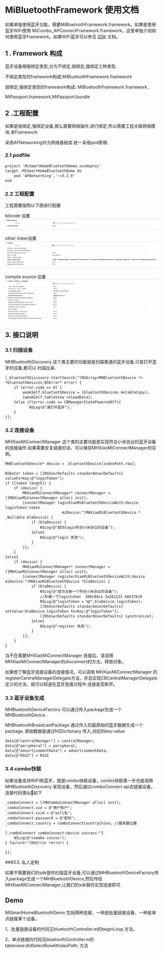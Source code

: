 # MiBluetoothFramework 使用文档
如果单独使用蓝牙功能，需要MiBluetoothFramework.framework。如果是使用蓝牙WiFi使用 MiCombo_APConnectFramework.framework。这里单独介绍如何使用蓝牙Framework。如果WiFi蓝牙可以参见 [SDK](./SDK.md) 文档。

## 1 . Framework 构成

蓝牙设备根据绑定类型,分为不绑定,弱绑定,强绑定三种类型.

不绑定类型的framework构成:MiBluetoothFramework.framework

弱绑定,强绑定类型的framework构成: MiBluetoothFramework.framework ,

MiPassport.framework,MiPassport.bundle

## 2 .工程配置
如果是弱绑定,强绑定设备,那么需要网络操作,进行绑定,所以需要工程关联网络模块.本Framework

采用AFNetworking作为网络基础库.统一采用pod管理.

### 2.1  podfile

```
project 'MiSmartHomeBluetoothDemo.xcodeproj'
target :MiSmartHomeBluetoothDemo do
	pod 'AFNetworking','~>3.1.0'
end
```

### 2.2 工程配置
工程需要按照以下图进行配置

bitcode 设置
![bitcode](./images/bitcode.png)

other linker设置
![other linker Flags](./images/link.png)

compile source 设置
![compile source as](./images/source.png)

## 3. 接口说明

### 3.1 扫描设备

  MHBluetoothDiscovery 这个类主要的功能就是扫描普通的蓝牙设备.只是打开蓝牙的设备,都可以
  扫描出来.

```objc
[_bluetoothDiscovery startSearch:^(NSArray<MHBluetoothDevice *> *bluetoothDevices,NSError* error) {
    if (error.code == 0) {
        weakSelf.bluetoothDevice = [bluetoothDevices mutableCopy];
        [weakSelf.tableView reloadData];
    }else if(error.code == CBManagerStatePoweredOff){
    	   NSLog(@"请打开蓝牙");
  	}
}];
```


### 3.2 连接设备

MHXiaoMiConnectManager 这个类的主要功能是实现符合小米协议的蓝牙设备的连接操作.如果需要反复链接的话，可以保存MHXiaoMiConnectManager的实例。

```objc
MHBluetoothDevice* device = _bluetoothDevice[indexPath.row];

NSData* token = [[NSUserDefaults standardUserDefaults] valueForKey:@"loginToken"];
if ([token length]) {
	if (device) {
    	MHXiaoMiConnectManager* connectManager = [[MHXiaoMiConnectManager alloc] init];
    	[connectManager loginXiaoMiBluetoothDeviceWith:device loginToken:token
                          miDevice:^(MHXiaoMiBluetoothDevice * _Nullable bleDevice) {
      		if (bleDevice) {
        		NSLog(@"成功login符合小米协议的设备");
      		}else{
        		NSLog(@"login 失败");
      		}
    	}];
	}
}else{
  	if (device) {
    	MHXiaoMiConnectManager* connectManager = [[MHXiaoMiConnectManager alloc] init];
    	[connectManager registerXiaoMiBluetoothDeviceWith:device miDevice:^(MHXiaoMiBluetoothDevice *bleDevice) {
      		if (bleDevice) {
        		NSLog(@"成功注册一个符合小米协议的设备");
        		//存储一下logintoken  300c84ca 3a261223 446376c0
        		NSLog(@"loginToken = %@",bleDevice.loginToken);
        		[[NSUserDefaults standardUserDefaults] setValue:bleDevice.loginToken forKey:@"loginToken"];
        		[[NSUserDefaults standardUserDefaults] synchronize];
      		}else{
        		NSLog(@"register 失败");
      		}
    	}];
  	}
}
```
当不在需要MHXiaoMiConnectManager 连接后，请调用 MHXiaoMiConnectManager的disconnect的方法，释放对象。

如果想了解蓝牙连接设备的连接情况，可以调用 MHXiaoMiConnectManager 的 registerCentralManagerDelegate方法，并且实现CBCentralManagerDelegate 定义的方法，就可以知道在蓝牙连接过程中 连接是否断开。

### 3.3 蓝牙设备生成

MHBluetoothDeviceFactory 可以通过传入package生成一个MHBluetoothDevice .

MHBluetoothBroadcastPackage 通过传入的最原始的蓝牙数据生成一个package.
原始数据是通过NSDictionary 传入,对应的key-value

```objc
data[@"centralManager"] = centralManager;
data[@"peripheral"] = peripheral;
data[@"advertisementData"] = advertisementData;
data[@"RSSI"] = RSSI
```

### 3.4 combo快联
如果设备支持WIFI和蓝牙，就是combo快联设备，combo快联第一步也是调用MHBluetoothDiscovery 发现设备，然后通过comboConnect api去链接设备，连接代码类似如下
```objc 
_comboConnect = [[MHComboConnectManager alloc] init];
_comboConnect.uid = @"用户账户";
_comboConnect.ssid = @"wifi名";
_comboConnect.password = @"密码";
_comboConnect.country = comboConnectCountryChina; //服务器位置

[_comboConnect comboConnect:device success:^{
	NSLog(@"commbo sucess");
} failure:^(NSError *error) {

}];
```

###3.5. 私人定制

如果不需要我们的sdk提你扫描蓝牙设备,可以通过MHBluetoothDeviceFactory传入package生成一个MHBluetoothDevice,然后传给MHXiaoMiConnectManager,让我们的sdk替你实现连接即可.

## Demo
MiSmartHomeBluetoothDemo 包括两种连接，一种是批量链接设备，一种是单点链接某个设备。

1、批量链接设备的代码见bluetoothController.m的beginLoop 方法。

2、单点链接的代码见bluetoothController.m的tableview:didSelectRowAtIndexPath: 方法

